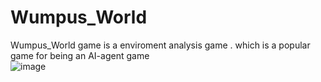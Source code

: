 # Wumpus_World
Wumpus_World game is a enviroment analysis game . which is a popular game for being an AI-agent game  
![image](https://github.com/user-attachments/assets/1831a109-c29a-468a-a639-5c925ac9429c)
